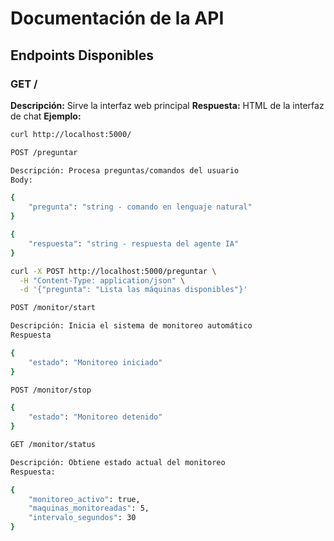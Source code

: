 # Documentación de la API

## Endpoints Disponibles

### GET /
**Descripción:** Sirve la interfaz web principal
**Respuesta:** HTML de la interfaz de chat
**Ejemplo:**
```bash
curl http://localhost:5000/

POST /preguntar

Descripción: Procesa preguntas/comandos del usuario
Body:

{
    "pregunta": "string - comando en lenguaje natural"
}

{
    "respuesta": "string - respuesta del agente IA"
}

curl -X POST http://localhost:5000/preguntar \
  -H "Content-Type: application/json" \
  -d '{"pregunta": "Lista las máquinas disponibles"}'

POST /monitor/start

Descripción: Inicia el sistema de monitoreo automático
Respuesta

{
    "estado": "Monitoreo iniciado"
}

POST /monitor/stop

{
    "estado": "Monitoreo detenido"
}

GET /monitor/status

Descripción: Obtiene estado actual del monitoreo
Respuesta:

{
    "monitoreo_activo": true,
    "maquinas_monitoreadas": 5,
    "intervalo_segundos": 30
}


